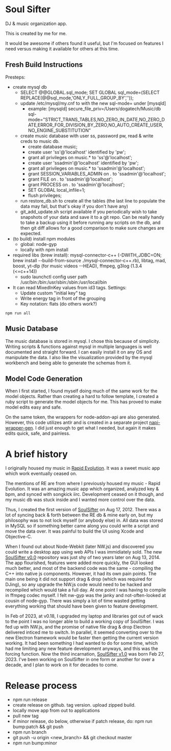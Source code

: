 Soul Sifter
===========

DJ & music organization app.

This is created by me for me.

It would be awesome if others found it useful, but I'm focused on features I need versus making it available for others at this time.

Fresh Build Instructions
------------------------
Presteps:
* create mysql db
  * SELECT @@GLOBAL.sql_mode; SET GLOBAL sql_mode=(SELECT REPLACE(@@sql_mode,'ONLY_FULL_GROUP_BY',''));
  * update /etc/mysql/my.cnf to with the new sql-mode= under [mysqld]
    * example: [mysqld]
      secure_file_priv=/Users/dogatech/Music/db
      sql-mode="STRICT_TRANS_TABLES,NO_ZERO_IN_DATE,NO_ZERO_DATE,ERROR_FOR_DIVISION_BY_ZERO,NO_AUTO_CREATE_USER,NO_ENGINE_SUBSTITUTION"
  * create music database with user ss, password pw, read & write creds to music db.
    * create database music;
    * create user 'ss'@'localhost' identified by 'pw';
    * grant all privileges on music.* to 'ss'@'localhost';
    * create user 'ssadmin'@'localhost' identified by 'pw';
    * grant all privileges on music.* to 'ssadmin'@'localhost';
    * grant SESSION_VARIABLES_ADMIN on *.* to 'ssadmin'@'localhost';
    * grant FILE on *.* to 'ssadmin'@'localhost';
    * grant PROCESS on *.* to 'ssadmin'@'localhost';
    * SET GLOBAL local_infile=1;
    * flush privileges;
  * run restore_db.sh to create all the tables (the last line to populate the data may fail, but that's okay if you don't have any)
  * git_add_update.sh script available if you periodically wish to take snapshots of your data and save it to a git repo. Can be really handy to take a backup using it before running any scripts on the db, and then git diff allows for a good comparison to make sure changes are expected.
* (to build) install npm modules
  * global: node-gyp
  * locally with npm install
* required libs (brew install): mysql-connector-c++ (-DWITH_JDBC=ON; brew install --build-from-source ./mysql-connector-c++.rb), libtag, mad, boost, yt-dlp (for music videos --HEAD), ffmpeg, g3log (1.3.4 (<=c++14))
  * sudo launchctl config user path /usr/bin:/bin:/usr/sbin:/sbin:/usr/local/bin
* It can read MixedInKey values from id3 tags. Settings:
  * Update custom "initial key" tag
  * Write energy tag in front of the grouping
  * Key notation: flats (do others work?)

```
npm run all
```

Music Database
--------------
The music database is stored in mysql. I chose this because of simplicity. Writing scripts & functions against mysql in multiple languages is well documented and straight forward. I can easily install it on any OS and manipulate the data. I also like the visualization provided by the mysql workbench and being able to generate the schemas from it.

Model Code Generation
---------------------
When I first started, I found myself doing much of the same work for the model objects. Rather than creating a hard to follow template, I created a ruby script to generate the model objects for me. This has proved to make model edits easy and safe.

On the same token, the wrappers for node-addon-api are also generated. However, this code utilizes antlr and is created in a separate project [napi-wrapper-gen](https://github.com/broken/napi-wrapper-gen). I did just enough to get what I needed, but again it makes edits quick, safe, and painless.


A brief history
===============

I originally housed my music in [Rapid Evolution](https://en.wikipedia.org/wiki/Rapid_Evolution). It was a sweet music app which work eventually ceased on.

The mentions of RE are from where I previously housed my music - Rapid Evolution. It was an amazing music app which organized, analyzed key & bpm, and synced with songkick iirc. Development ceased on it though, and my music db was stuck inside and I wanted more control over the data.

Thus, I created the first version of [SoulSifter](https://github.com/broken/soul-sifter) on Aug 17, 2012. There was a lot of syncing back & forth between the RE db & mine early on, but my philosophy was to not lock myself (or anybody else) in. All data was stored in MySQL so if something better came along you could write a script and move the data over. It was painful to build the UI using Xcode and Objective-C.

When I found out about Node-Webkit (later NW.js) and discovered you could write a desktop app using web APIs I was immidiately sold. The new [SoulSifter v0.0](https://github.com/broken/soulsifter) repository was just shy of two years later on Aug 13, 2014. The app flourished, features were added more quickly, the GUI looked much better, and most of the backend code was the same - compiling the C++ into native js components. However, it had its own pain points. The main one being it did not support drag & drop (which was required for DJing), so any upgrade the NW.js code would need to be hacked and recompiled which would take a full day. At one point I was having to compile in ffmpeg codec myself. I felt nw-gyp was the janky and not-often-looked at cousin of node-gyp. There was simply a lot of time wasted getting everything working that should have been given to feature development.

In Feb of 2023, at v0.18, I upgraded my laptop and libraries got out of wack to the point I was no longer able to build a working copy of SoulSifter. I was fed up with NW.js, and the promise of native file drag & drop Electron delivered inticed me to switch. In parallel, it seemed converting over to the new Electron framework would be faster then getting the current version working. It had been something I had wanted to do for some time, which had me limiting any new feature development anyways, and this was the forcing function. Now the third incarnation, [SoulSifter v1.0]() was born Feb 27, 2023. I've been working on SoulSifter in one form or another for over a decade, and I plan to work on it for decades to come.


Release process
===============
* npm run release
* create release on github. tag version. upload zipped build.
* locally move app from out to applications
* pull new tag
* if minor release, do below, otherwise if patch release, do: npm run bump:patch && git push
* npm run branch
* git push -u origin <new_branch> && git checkout master
* npm run bump:minor
